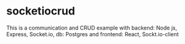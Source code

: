 # socketiocrud
This is a communication and CRUD example with backend: Node js, Express, Socket.io, db: Postgres and frontend: React, Sockt.io-client
